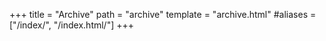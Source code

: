 +++
title = "Archive"
path = "archive"
template = "archive.html"
#aliases = ["/index/", "/index.html/"]
+++
